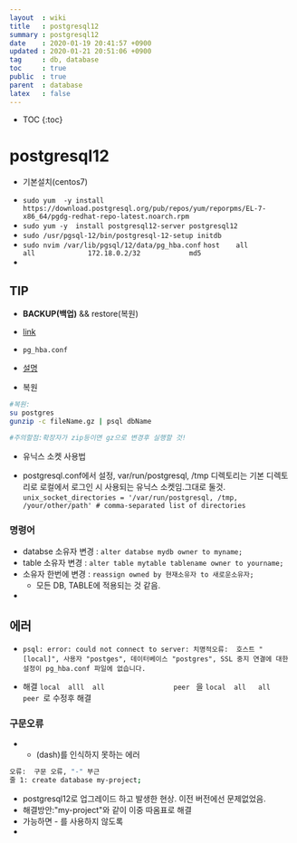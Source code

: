 ```yaml
---
layout  : wiki
title   : postgresql12
summary : postgresql12
date    : 2020-01-19 20:41:57 +0900
updated : 2020-01-21 20:51:06 +0900
tag     : db, database
toc     : true
public  : true
parent  : database
latex   : false
---
```

* TOC
{:toc}

# postgresql12

* 기본설치(centos7)
- `sudo yum  -y install https://download.postgresql.org/pub/repos/yum/reporpms/EL-7-x86_64/pgdg-redhat-repo-latest.noarch.rpm`
- `sudo yum -y  install postgresql12-server postgresql12`
- `sudo /usr/pgsql-12/bin/postgresql-12-setup initdb`
- `sudo nvim /var/lib/pgsql/12/data/pg_hba.conf`
  `host    all             all             172.18.0.2/32            md5`
- 

## TIP
* **BACKUP(백업)** && restore(복원)
- [link](https://gist.github.com/juhyun210/b4a239c7399cd8f50198d227409df930)

* `pg_hba.conf`
- [설명](https://www.postgresdba.com/bbs/board.php?bo_table=B12&wr_id=36)

* 복원
```bash
#복원:
su postgres
gunzip -c fileName.gz | psql dbName

#주의할점:확장자가 zip등이면 gz으로 변경후 실행할 것!
```

* 유닉스 소켓 사용법
 - postgresql.conf에서 설정, var/run/postgresql, /tmp 디렉토리는 기본 디렉토리로 로컬에서 로그인 시 사용되는 유닉스 소켓임.그대로 둘것.
 ```unix_socket_directories = '/var/run/postgresql, /tmp, /your/other/path' # comma-separated list of directories```

### 명령어
* databse 소유자 변경 : `alter databse mydb owner to myname;`
* table 소유자 변경 : `alter table mytable tablename owner to yourname;`
* 소유자 한번에 변경 : `reassign owned by 현재소유자 to 새로운소유자;`
	- 모든 DB, TABLE에 적용되는 것 같음.
* 


## 에러

* `psql: error: could not connect to server: 치명적오류:  호스트 "[local]", 사용자 "postges", 데이터베이스 "postgres", SSL 중지 연결에 대한 설정이 pg_hba.conf 파일에 없습니다.`
- 해결 
`local  alll  all                 peer ` 을
`local  all   all                 peer `로 수정후 해결

### 구문오류
* - (dash)를 인식하지 못하는 에러
```sh
오류:  구문 오류, "-" 부근
줄 1: create database my-project;
```
- postgresql12로 업그레이드 하고 발생한 현상. 이전 버전에선 문제없었음.
- 해결방안:"my-project"와 같이 이중 따옴표로 해결
- 가능하면 - 를 사용하지 않도록 
- 

